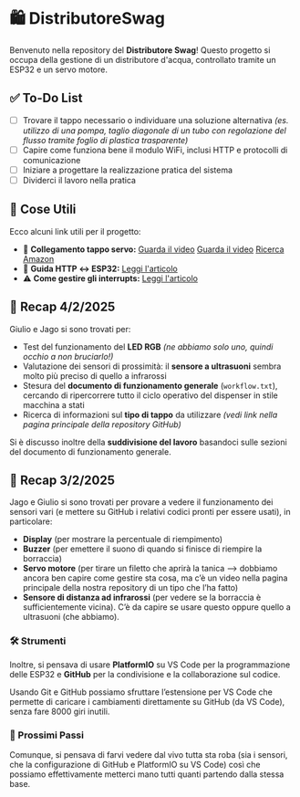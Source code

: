 # 🛍️ DistributoreSwag

Benvenuto nella repository del **Distributore Swag**! Questo progetto si occupa della gestione di un distributore d'acqua, controllato tramite un ESP32 e un servo motore.

## ✅ To-Do List

- [ ] Trovare il tappo necessario o individuare una soluzione alternativa *(es. utilizzo di una pompa, taglio diagonale di un tubo con regolazione del flusso tramite foglio di plastica trasparente)*
- [ ] Capire come funziona bene il modulo WiFi, inclusi HTTP e protocolli di comunicazione
- [ ] Iniziare a progettare la realizzazione pratica del sistema
- [ ] Dividerci il lavoro nella pratica

## 📌 Cose Utili

Ecco alcuni link utili per il progetto:

- 🎥 **Collegamento tappo servo:** [Guarda il video](https://youtu.be/ywjtrN_QuFI) [Guarda il video](https://www.youtube.com/shorts/YKhZU1_dNQs) [Ricerca Amazon](https://www.amazon.it/s?k=tappo+erogatore+tanica&__mk_it_IT=%C3%85M%C3%85%C5%BD%C3%95%C3%91&crid=3QHH02E7DG4O3&sprefix=tappo+erogatore+tanic%2Caps%2C174&ref=nb_sb_noss_2)
- 🔗 **Guida HTTP ↔ ESP32:** [Leggi l'articolo](https://randomnerdtutorials.com/esp32-servo-motor-web-server-arduino-ide/)
- ⚠️ **Come gestire gli interrupts:** [Leggi l'articolo](https://lastminuteengineers.com/handling-esp32-gpio-interrupts-tutorial/)

## 📅 Recap 4/2/2025

Giulio e Jago si sono trovati per:
- Test del funzionamento del **LED RGB** *(ne abbiamo solo uno, quindi occhio a non bruciarlo!)*
- Valutazione dei sensori di prossimità: il **sensore a ultrasuoni** sembra molto più preciso di quello a infrarossi
- Stesura del **documento di funzionamento generale** (`workflow.txt`), cercando di ripercorrere tutto il ciclo operativo del dispenser in stile macchina a stati
- Ricerca di informazioni sul **tipo di tappo** da utilizzare *(vedi link nella pagina principale della repository GitHub)*

Si è discusso inoltre della **suddivisione del lavoro** basandoci sulle sezioni del documento di funzionamento generale.


## 📅 Recap 3/2/2025

Jago e Giulio si sono trovati per provare a vedere il funzionamento dei sensori vari (e mettere su GitHub i relativi codici pronti per essere usati), in particolare:

- **Display** (per mostrare la percentuale di riempimento)
- **Buzzer** (per emettere il suono di quando si finisce di riempire la borraccia)
- **Servo motore** (per tirare un filetto che aprirà la tanica —> dobbiamo ancora ben capire come gestire sta cosa, ma c’è un video nella pagina principale della nostra repository di un tipo che l’ha fatto)
- **Sensore di distanza ad infrarossi** (per vedere se la borraccia è sufficientemente vicina). C’è da capire se usare questo oppure quello a ultrasuoni (che abbiamo).

### 🛠️ Strumenti

Inoltre, si pensava di usare **PlatformIO** su VS Code per la programmazione delle ESP32 e **GitHub** per la condivisione e la collaborazione sul codice.

Usando Git e GitHub possiamo sfruttare l’estensione per VS Code che permette di caricare i cambiamenti direttamente su GitHub (da VS Code), senza fare 8000 giri inutili.

### 🚀 Prossimi Passi

Comunque, si pensava di farvi vedere dal vivo tutta sta roba (sia i sensori, che la configurazione di GitHub e PlatformIO su VS Code) così che possiamo effettivamente metterci mano tutti quanti partendo dalla stessa base.
